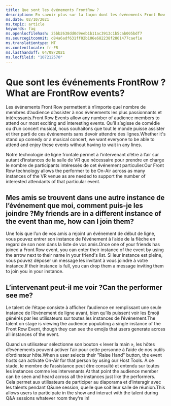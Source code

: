 ```yaml
---
title: Que sont les événements FrontRow ?
description: En savoir plus sur la façon dont les événements Front Row permettent à vos utilisateurs d’être plus proches et personnels dans les événements AltspaceVR.
ms.date: 02/10/2021
ms.topic: article
keywords: faq
ms.openlocfilehash: 25bb2638dd0d9eeb1b11ac3913c1b5cab005bdf7
ms.sourcegitcommit: d84a6adf631ff02b106e682238f2861477caef1e
ms.translationtype: MT
ms.contentlocale: fr-FR
ms.lasthandoff: 04/08/2021
ms.locfileid: "107212570"
---
```

# <a name="what-are-frontrow-events"></a><span data-ttu-id="41a3a-104">Que sont les événements FrontRow ?</span><span class="sxs-lookup"><span data-stu-id="41a3a-104">What are FrontRow events?</span></span> 

<span data-ttu-id="41a3a-105">Les événements Front Row permettent à n’importe quel nombre de membres d’audience d’assister à nos événements les plus passionnants et intéressants.</span><span class="sxs-lookup"><span data-stu-id="41a3a-105">Front Row Events allow any number of audience members to attend our most exciting and interesting events.</span></span> <span data-ttu-id="41a3a-106">Qu’il s’agisse de comédie ou d’un concert musical, nous souhaitons que tout le monde puisse assister et tirer parti de ces événements sans devoir attendre des lignes.</span><span class="sxs-lookup"><span data-stu-id="41a3a-106">Whether it's stand up comedy or a musical concert, we want everyone to be able to attend and enjoy these events without having to wait in any lines.</span></span> 

<span data-ttu-id="41a3a-107">Notre technologie de ligne frontale permet à l’intervenant d’être à l’air sur autant d’instances de la salle de VR que nécessaire pour prendre en charge le nombre de participants intéressés de cet événement particulier.</span><span class="sxs-lookup"><span data-stu-id="41a3a-107">Our Front Row technology allows the performer to be On-Air across as many instances of the VR venue as are needed to support the number of interested attendants of that particular event.</span></span> 

## <a name="my-friends-are-in-a-different-instance-of-the-event-than-me-how-can-i-join-them"></a><span data-ttu-id="41a3a-108">Mes amis se trouvent dans une autre instance de l’événement que moi, comment puis-je les joindre ?</span><span class="sxs-lookup"><span data-stu-id="41a3a-108">My friends are in a different instance of the event than me, how can I join them?</span></span>

<span data-ttu-id="41a3a-109">Une fois que l’un de vos amis a rejoint un événement de début de ligne, vous pouvez entrer son instance de l’événement à l’aide de la flèche en regard de son nom dans la liste de vos amis.</span><span class="sxs-lookup"><span data-stu-id="41a3a-109">Once one of your friends has joined a Front Row event, you can enter their instance of the event by using the arrow next to their name in your friend's list.</span></span> <span data-ttu-id="41a3a-110">Si leur instance est pleine, vous pouvez déposer un message les invitant à vous joindre à votre instance.</span><span class="sxs-lookup"><span data-stu-id="41a3a-110">If their instance is full, you can drop them a message inviting them to join you in your instance.</span></span> 

## <a name="can-the-performer-see-me"></a><span data-ttu-id="41a3a-111">L’intervenant peut-il me voir ?</span><span class="sxs-lookup"><span data-stu-id="41a3a-111">Can the performer see me?</span></span>

<span data-ttu-id="41a3a-112">Le talent de l’étape consiste à afficher l’audience en remplissant une seule instance de l’événement de ligne avant, bien qu’ils puissent voir les Emoji générés par les utilisateurs sur toutes les instances de l’événement.</span><span class="sxs-lookup"><span data-stu-id="41a3a-112">The talent on stage is viewing the audience populating a single instance of the Front Row Event, though they can see the emojis that users generate across all instances of the event.</span></span>

<span data-ttu-id="41a3a-113">Quand un utilisateur sélectionne son bouton « lever la main », les hôtes d’événements peuvent activer l’air pour cette personne à l’aide de nos outils d’ordinateur hôte.</span><span class="sxs-lookup"><span data-stu-id="41a3a-113">When a user selects their "Raise Hand" button, the event hosts can activate On-Air for that person by using our Host Tools.</span></span> <span data-ttu-id="41a3a-114">À ce stade, le membre de l’assistance peut être consulté et entendu sur toutes les instances comme les intervenants.</span><span class="sxs-lookup"><span data-stu-id="41a3a-114">At that point the audience member can be seen and heard across all the instances just like the performers.</span></span> <span data-ttu-id="41a3a-115">Cela permet aux utilisateurs de participer au diaporama et d’interagir avec les talents pendant Q&une session, quelle que soit leur salle de réunion.</span><span class="sxs-lookup"><span data-stu-id="41a3a-115">This allows users to participate in the show and interact with the talent during Q&A sessions whatever room they're in!</span></span>